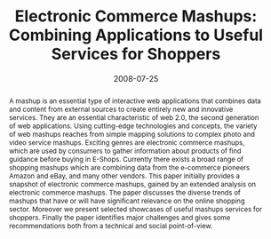 ---
abstract: A mashup is an essential type of interactive web applications that combines
  data and content from external sources to create entirely new and innovative services.
  They are an essential characteristic of web 2.0, the second generation of web applications.
  Using cutting-edge technologies and concepts, the variety of web mashups reaches
  from simple mapping solutions to complex photo and video service mashups. Exciting
  genres are electronic commerce mashups, which are used by consumers to gather information
  about products of find guidance before buying in E-Shops. Currently there exists
  a broad range of shopping mashups which are combining data from the e-commerce pioneers
  Amazon and eBay, and many other vendors. This paper initially provides a snapshot
  of electronic commerce mashups, gained by an extended analysis on electronic commerce
  mashups. The paper discusses the diverse trends of mashups that have or will have
  significant relevance on the online shopping sector. Moreover we present selected
  showcases of useful mashups services for shoppers. Finally the paper identifies
  major challenges and gives some recommendations both from a technical and social
  point-of-view.
authors:
- Peter Leitner
- Thomas Grechenig
date: '2008-07-25'
featured: false
publication_types:
- '0'
publishDate: '2008-07-25'
title: 'Electronic Commerce Mashups: Combining Applications to Useful Services for
  Shoppers'
url_pdf: ''
---
